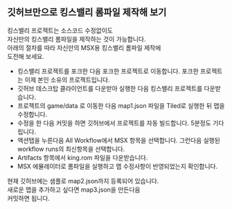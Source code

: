## 깃허브만으로 킹스밸리 롬파일 제작해 보기
킹스밸리 프로젝트는 소스코드 수정없이도   
자신만의 킹스밸리 롬파일을 제작하는 것이 가능합니다.   
아래의 절차를 따라 자신만의 MSX용 킹스밸리 롬파일 제작에   
도전해 보세요.   

* 킹스밸리 프로젝트를 포크한 다음 포크한 프로젝트로 이동합니다. 포크한 프로젝트는 이제 본인 소유의 프로젝트입니다.   
* 깃허브 데스크탑 클라이언트를 다운받아 실행한 다음 킹스밸리 프로젝트를 다운받습니다.   
* 프로젝트의 game/data 로 이동한 다음 map1.json 파일을 Tiled로 실행한 뒤 맵을 수정합니다.   
* 수정을 한 다음 커밋을 하면 깃허브에서 프로젝트를 자동 빌드합니다. 5분정도 기다립니다.   
* 액션탭을 누른다음 All Workflow에서 MSX 항목을 선택합니다. 그런다음 실행된 workflow runs의 최신항목을 선택합니다.
* Artifacts 항목에서 king.rom 파일을 다운받습니다.
* MSX 에뮬레이터로 롬파일을 실행하고 맵 수정사항이 반영되었는지 확인합니다.

현재 깃허브에는 샘플로 map2.json까지 등록되어 있습니다.   
새로운 맵을 추가하고 싶다면 map3.json을 만든다음   
커밋하면 됩니다.
